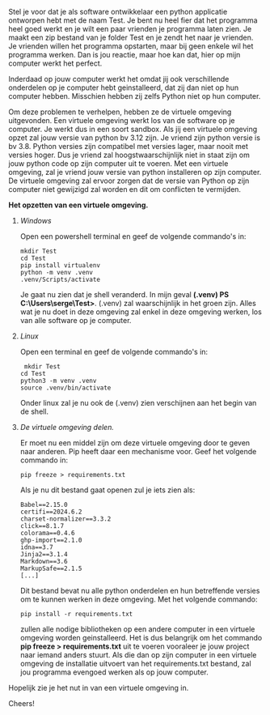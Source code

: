 Stel je voor dat je als software ontwikkelaar een python applicatie ontworpen hebt met de naam Test. Je bent nu heel fier dat het programma heel goed werkt en je wilt een paar vrienden je programma laten zien. Je maakt een zip bestand van je folder Test en je zendt het naar je vrienden. Je vrienden willen het programma opstarten, maar bij geen enkele wil het programma werken. Dan is jou reactie, maar hoe kan dat, hier op mijn computer werkt het perfect.

Inderdaad op jouw computer werkt het omdat jij ook verschillende onderdelen op je computer hebt geinstalleerd, dat zij dan niet op hun computer hebben. Misschien hebben zij zelfs Python niet op hun computer.

Om deze problemen te verhelpen, hebben ze de virtuele omgeving uitgevonden. Een virtuele omgeving werkt los van de software op je computer. Je werkt dus in een soort sandbox. Als jij een virtuele omgeving opzet zal jouw versie van python bv 3.12 zijn. Je vriend zijn python versie  is bv 3.8. Python versies zijn compatibel met versies lager, maar nooit met versies hoger. Dus je vriend zal hoogstwaarschijnlijk niet in staat zijn om jouw python code op zijn computer uit te voeren. Met een virtuele omgeving, zal je vriend jouw versie van python installeren op zijn computer. De virtuele omgeving zal ervoor zorgen dat de versie van Python op zijn computer niet gewijzigd zal worden en dit om conflicten te vermijden.

**Het opzetten van een virtuele omgeving.**

1. _Windows_

    Open een powershell terminal en geef de volgende commando's in:

    ```
    mkdir Test
    cd Test
    pip install virtualenv
    python -m venv .venv
    .venv/Scripts/activate
    ```

    Je gaat nu zien dat je shell veranderd. In mijn geval **(.venv) PS C:\Users\serge\Test>**. (.venv) zal waarschijnlijk in het groen zijn. Alles wat je nu doet in deze omgeving zal enkel in deze omgeving werken, los van alle software op je computer.

2. _Linux_

    Open een terminal en geef de volgende commando's in:

    ```
     mkdir Test
    cd Test
    python3 -m venv .venv
    source .venv/bin/activate
    ```

    Onder linux zal je nu ook de (.venv) zien verschijnen aan het begin van de shell.

3. _De virtuele omgeving delen._

    Er moet nu een middel zijn om deze virtuele omgeving door te geven naar anderen. Pip heeft daar een mechanisme voor. Geef het volgende commando in:

    ```
    pip freeze > requirements.txt
    ```

    Als je nu dit bestand gaat openen zul je iets zien als:

    ```
    Babel==2.15.0
    certifi==2024.6.2
    charset-normalizer==3.3.2
    click==8.1.7
    colorama==0.4.6
    ghp-import==2.1.0
    idna==3.7
    Jinja2==3.1.4
    Markdown==3.6
    MarkupSafe==2.1.5
    [...]
    ```

    Dit bestand bevat nu alle python onderdelen en hun betreffende versies om te kunnen werken in deze omgeving. Met het volgende commando:

    ```
    pip install -r requirements.txt
    ```

    zullen alle nodige bibliotheken op een andere computer in een virtuele omgeving worden geinstalleerd. Het is dus belangrijk om het commando **pip freeze > requirements.txt** uit te voeren vooraleer je jouw project naar iemand anders stuurt. Als die dan op zijn computer in een virtuele omgeving de installatie uitvoert van het requirements.txt bestand, zal jou programma evengoed werken als op jouw computer.

Hopelijk zie je het nut in van een virtuele omgeving in.

Cheers!
